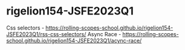 # rigelion154-JSFE2023Q1
Css selectors - https://rolling-scopes-school.github.io/rigelion154-JSFE2023Q1/rss-css-selectors/
Async Race - https://rolling-scopes-school.github.io/rigelion154-JSFE2023Q1/acync-race/

